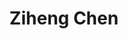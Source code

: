 ---
# Display name
title: Ziheng Chen

# Username (this should match the folder name)
authors:
- ziheng-chen

# Is this the primary user of the site?
superuser: false

# Role/position
role: PhD Student in Computer Science

# Organizations/Affiliations
organizations:
- name: Stony Brook University, NY, USA
  url: "https://www.stonybrook.edu/commcms/ams/"

# Short bio (displayed in user profile at end of posts)
#bio:

# interests:
# - travelling
# - swimming & skiing (actually, _any_ sport!)
# - riding motorbike

education:
  courses: 
  - course: PhD in Computer Science
    institution: Stony Brook University
    year: 2023 (expected)
  - course: BSc in Statistics
    institution: Renmin University of China
    year: 2016

# Social/Academic Networking
# For available icons, see: https://sourcethemes.com/academic/docs/widgets/#icons
#   For an email link, use "fas" icon pack, "envelope" icon, and a link in the
#   form "mailto:your-email@example.com" or "#contact" for contact widget.
social:
- icon: envelope
  icon_pack: fas
  link: 'ziheng.chen@stonybrook.edu'  # For a direct email link, use "mailto:your-email@example.com".
# - icon: twitter
#   icon_pack: fab
#   link: https://twitter.com/gtolomei
# - icon: linkedin
#   icon_pack: fab
#   link: https://linkedin.com/in/gabrieletolomei
- icon: google-scholar
  icon_pack: ai
  link: https://scholar.google.com/citations?user=ViwmM7IAAAAJ&hl=en
- icon: orcid
  icon_pack: ai
  link: https://orcid.org/0000-0002-2585-637X
- icon: github
  icon_pack: fab
  link: https://github.com/Mewtwo1996
# # Link to a PDF of your resume/CV from the About widget.
# # To enable, copy your resume/CV to `static/media/cv.pdf` and uncomment the lines below.  
# - icon: cv
#   icon_pack: ai
#   link: media/cv.pdf

# Enter email to display Gravatar (if Gravatar enabled in Config)
#email: ""
  
# Organizational groups that you belong to (for People widget)
#   Set this to `[]` or comment out if you are not using People widget.  
user_groups:
- PhD Students
---